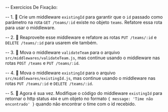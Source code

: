 -- Exercicios De Fixação: 

-- 1. 🚀 Crie um middleware `existingId` para garantir que o `id` passado como parâmetro na rota `GET /teams/:id` existe no objeto `teams`. Refatore essa rota para usar o middleware.

-- 2. 🚀 Reaproveite esse middleware e refatore as rotas `PUT /teams/:id` e `DELETE /teams/:id` para usarem ele também.

-- 3. 🚀 Mova o middleware `validateTeam` para o arquivo `src/middlewares/validateTeam.js`, mas continue usando o middleware nas rotas `POST /teams` e `PUT /teams/:id`.

-- 4. 🚀 Mova o middleware `existingId` para o arquivo `src/middlewares/existingId.js`, mas continue usando o middleware nas rotas `PUT /teams/:id` e `DELETE /teams/:id`.

-- 5. 🚀 Agora é sua vez. Modifique o código do middleware `existingId` para retornar o http status `404` e um objeto no formato `{ message: 'Time não encontrado' }` quando não encontrar o time com o id recebido.